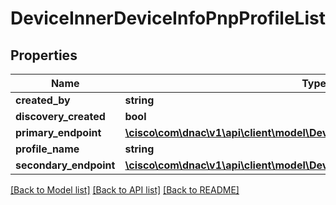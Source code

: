 # DeviceInnerDeviceInfoPnpProfileList

## Properties
Name | Type | Description | Notes
------------ | ------------- | ------------- | -------------
**created_by** | **string** |  | [optional] 
**discovery_created** | **bool** |  | [optional] 
**primary_endpoint** | [**\cisco\com\dnac\v1\api\client\model\DeviceInnerDeviceInfoPrimaryEndpoint**](DeviceInnerDeviceInfoPrimaryEndpoint.md) |  | [optional] 
**profile_name** | **string** |  | [optional] 
**secondary_endpoint** | [**\cisco\com\dnac\v1\api\client\model\DeviceInnerDeviceInfoPrimaryEndpoint**](DeviceInnerDeviceInfoPrimaryEndpoint.md) |  | [optional] 

[[Back to Model list]](../README.md#documentation-for-models) [[Back to API list]](../README.md#documentation-for-api-endpoints) [[Back to README]](../README.md)


